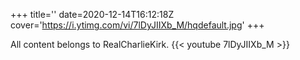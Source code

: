 +++
title=''
date=2020-12-14T16:12:18Z
cover='https://i.ytimg.com/vi/7lDyJIIXb_M/hqdefault.jpg'
+++

All content belongs to RealCharlieKirk.
{{< youtube 7lDyJIIXb_M >}}

